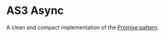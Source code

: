 AS3 Async
=========

A clean and compact implementation of the [Promise pattern](http://en.wikipedia.org/wiki/Futures_and_promises).